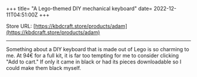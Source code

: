 +++
title= "A Lego-themed DIY mechanical keyboard"
date= 2022-12-11T04:51:00Z
+++

Store URL: [https://kbdcraft.store/products/adam](https://kbdcraft.store/products/adam)

---

Something about a DIY keyboard that is made out of Lego is so charming to me. At 94€ for a full kit, it is far too tempting for me to consider clicking "Add to cart." If only it came in black or had its pieces downloadable so I could make them black myself.